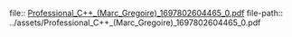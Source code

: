 file:: [Professional_C++_(Marc_Gregoire)_1697802604465_0.pdf](../assets/Professional_C++_(Marc_Gregoire)_1697802604465_0.pdf)
file-path:: ../assets/Professional_C++_(Marc_Gregoire)_1697802604465_0.pdf
